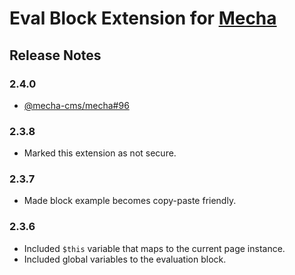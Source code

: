 Eval Block Extension for [Mecha](https://github.com/mecha-cms/mecha)
====================================================================

Release Notes
-------------

### 2.4.0

 - [@mecha-cms/mecha#96](https://github.com/mecha-cms/mecha/issues/96)

### 2.3.8

 - Marked this extension as not secure.

### 2.3.7

 - Made block example becomes copy-paste friendly.

### 2.3.6

 - Included `$this` variable that maps to the current page instance.
 - Included global variables to the evaluation block.